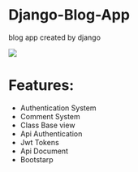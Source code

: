 # Django-Blog-App
blog app created by django 


![](https://github.com/whomannn/Django-Blog-App/blob/main/core/media/django-blog.gif)
# Features:
- Authentication System 
- Comment System
- Class Base view 
- Api Authentication 
- Jwt Tokens
- Api Document
- Bootstarp



